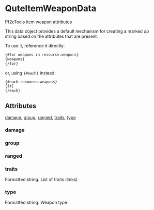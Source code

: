 # QuteItemWeaponData

Pf2eTools item weapon attributes

This data object provides a default mechanism for creating
a marked up string based on the attributes that are present.

To use it, reference it directly:

```md
{#for weapons in resource.weapons}
{weapons}
{/for}
```

or, using `{#each}` instead:

```md
{#each resource.weapons}
{it}
{/each}
```

## Attributes

[damage](#damage), [group](#group), [ranged](#ranged), [traits](#traits), [type](#type)


### damage


### group


### ranged


### traits

Formatted string. List of traits (links)

### type

Formatted string. Weapon type
